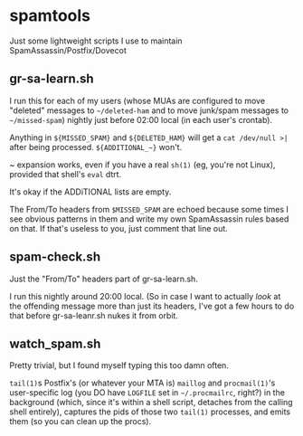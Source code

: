 # spamtools
Just some lightweight scripts I use to maintain SpamAssassin/Postfix/Dovecot

## gr-sa-learn.sh
I run this for each of my users (whose MUAs are configured to move
"deleted" messages to `~/deleted-ham` and to move junk/spam messages
to `~/missed-spam`) nightly just before 02:00 local (in each user's
crontab).

Anything in `${MISSED_SPAM}` and `${DELETED_HAM}` will get a
`cat /dev/null >|` after being processed. `${ADDITIONAL_~}` won't.

~ expansion works, even if you have a real `sh(1)` (eg, you're not
Linux), provided that shell's `eval` dtrt.

It's okay if the ADDiTIONAL lists are empty.

The From/To headers from `$MISSED_SPAM` are echoed because some
times I see obvious patterns in them and write my own SpamAssassin
rules based on that. If that's useless to you, just comment that
line out.

## spam-check.sh
Just the "From/To" headers part of gr-sa-learn.sh.

I run this nightly around 20:00 local. (So in case I want to
actually *look* at the offending message more than just its headers,
I've got a few hours to do that before gr-sa-leanr.sh nukes it from
orbit.

## watch_spam.sh
Pretty trivial, but I found myself typing this too damn often.

`tail(1)`s Postfix's (or whatever your MTA is) `maillog` and
`procmail(1)`'s user-specific log (you DO have `LOGFILE` set in
`~/.procmailrc`, right?) in the background (which, since it's within a
shell script, detaches from the calling shell entirely), captures
the pids of those two `tail(1)` processes, and emits them (so you can
clean up the procs).

